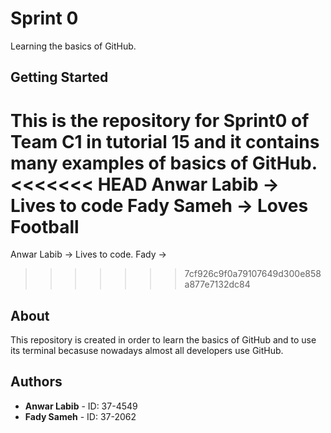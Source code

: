 # Sprint 0
Learning the basics of GitHub.
## Getting Started
This is the repository for Sprint0 of Team C1 in tutorial 15 and it contains many examples of basics of GitHub.
<<<<<<< HEAD
Anwar Labib -> Lives to code
Fady Sameh -> Loves Football
=======
Anwar Labib -> Lives to code.
Fady -> 
>>>>>>> 7cf926c9f0a79107649d300e858a877e7132dc84
## About
This repository is created in order to learn the basics of GitHub and to use its terminal becasuse nowadays almost all developers use GitHub.
## Authors
* **Anwar Labib** - ID: 37-4549
* **Fady Sameh** - ID: 37-2062
